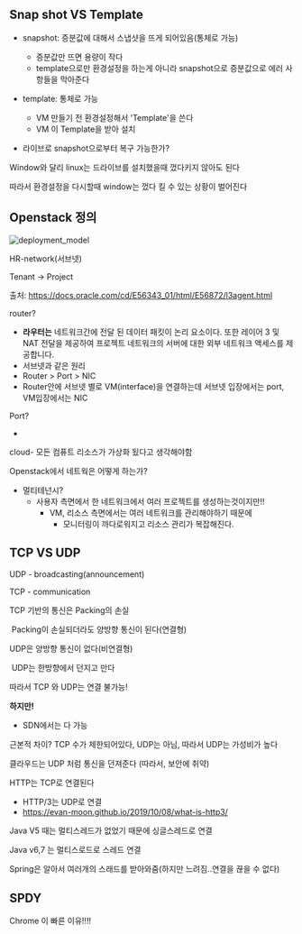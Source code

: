 

## Snap shot VS Template

- snapshot: 증분값에 대해서 스냅샷을 뜨게 되어있음(통체로 가능)
  - 증분값만 뜨면 용량이 작다
  - template으로만 환경설정을 하는게 아니라 snapshot으로 증분값으로 에러 사항들을 막아준다
- template: 통체로 가능
  - VM 만들기 전 환경설정해서 'Template'을 쓴다
  - VM 이 Template을 받아 설치



- 라이브로 snapshot으로부터 복구 가능한가?

Window와 달리 linux는 드라이브를 설치했을때 껐다키지 않아도 된다

따라서 환경설정을 다시할때 window는 껐다 킬 수 있는 상황이 벌어진다



## Openstack 정의

![deployment_model](https://docs.oracle.com/cd/E56343_01/html/E56872/figures/deployment_model.jpg)

HR-network(서브넷)

Tenant -> Project

출처: https://docs.oracle.com/cd/E56343_01/html/E56872/l3agent.html

router?

- **라우터는** 네트워크간에 전달 된 데이터 패킷이 논리 요소이다. 또한 레이어 3 및 NAT 전달을 제공하여 프로젝트 네트워크의 서버에 대한 외부 네트워크 액세스를 제공합니다.
- 서브넷과 같은 원리
- Router > Port > NIC
- Router안에 서브넷 별로 VM(interface)을 연결하는데 서브넷 입장에서는 port, VM입장에서는 NIC

Port?

- 

cloud- 모든 컴퓨트 리소스가 가상화 됬다고 생각해야함

Openstack에서 네트웍은 어떻게 하는가?

- 멀티테넌시?
  - 사용자 측면에서 한 네트워크에서 여러 프로젝트를 생성하는것이지만!!
    - VM, 리소스 측면에서는 여러 네트워크를 관리해야하기 때문에 
      - 모니터링이 까다로워지고 리소스 관리가 복잡해진다.



## TCP VS UDP

UDP - broadcasting(announcement)

TCP - communication

TCP 기반의 통신은 Packing의 손실

​	Packing이 손실되더라도 양방향 통신이 된다(연결형)

UDP은 양방향 통신이 없다(비연결형)

​	UDP는 한방향에서 던지고 만다

따라서 TCP 와 UDP는 연결 불가능! 

**하지만!**

- SDN에서는 다 가능

근본적 차이? TCP 수가 제한되어있다, UDP는 아님, 따라서 UDP는 가성비가 높다

클라우드는 UDP 처럼 통신을 던져준다 (따라서, 보안에 취약)

HTTP는 TCP로 연결된다 

- HTTP/3는 UDP로 연결
- https://evan-moon.github.io/2019/10/08/what-is-http3/



Java V5 때는 멀티스레드가 없었기 때문에 싱글스레드로 연결

Java v6,7 는 멀티스로드로 스레드 연결

Spring은 알아서 여러개의 스래드를 받아와줌(하지만 느려짐..연결을 끊을 수 없다)



## SPDY

Chrome 이 빠른 이유!!!!
